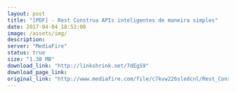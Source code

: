 ```yaml
---
layout: post
title: "[PDF] - Rest Construa APIs inteligentes de maneira simples"
date: 2017-04-04 18:53:00
image: /assets/img/
description:
server: "MediaFire"
status: true
size: "1.38 MB"
download_link: "http://linkshrink.net/7dEgS9"
download_page_link:
original_link: "http://www.mediafire.com/file/c7kvw226sledcnl/Rest_Construa_APIs_inteligentes_de_maneira_simples.pdf"
---
```

